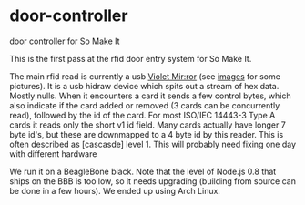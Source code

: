 door-controller
===============

door controller for So Make It

This is the first pass at the rfid door entry system for So Make It.

The main rfid read is currently a usb [Violet Mir:ror][mirror] (see [images] for some pictures). 
It is a usb hidraw device which spits out a stream of hex data. Mostly nulls. When it encounters a card it sends a few 
control bytes, which also indicate if the card added or removed (3 cards can be concurrently read), followed by the id
of the card. For most ISO/IEC 14443-3 Type A cards it reads only the short v1 id field. Many cards actually have longer
7 byte id's, but these are downmapped to a 4 byte id by this reader. This is often described as [cascasde] level 1. 
This will probably need fixing one day with different hardware

We run it on a BeagleBone black. Note that the level of Node.js 0.8 that ships on the BBB is too low,
so it needs upgrading (building from source can be done in a few hours). We ended up using Arch Linux.

[cascade]: http://www.nxp.com/documents/application_note/AN10927.pdf "MIFARE and handling of UIDs"
[mirror]: https://en.wikipedia.org/wiki/Mir:ror "Mir:ror on wikipedia"
[images]: https://www.google.co.uk/search?q=violet+mirror&espv=2&es_sm=125&tbm=isch&tbo=u&source=univ&sa=X&ei=89MmU5OnOYuqhAfjsoDYDw&ved=0CC8QsAQ&biw=1680&bih=891#q=violet+mir:ror&tbm=isch "Google image search"
